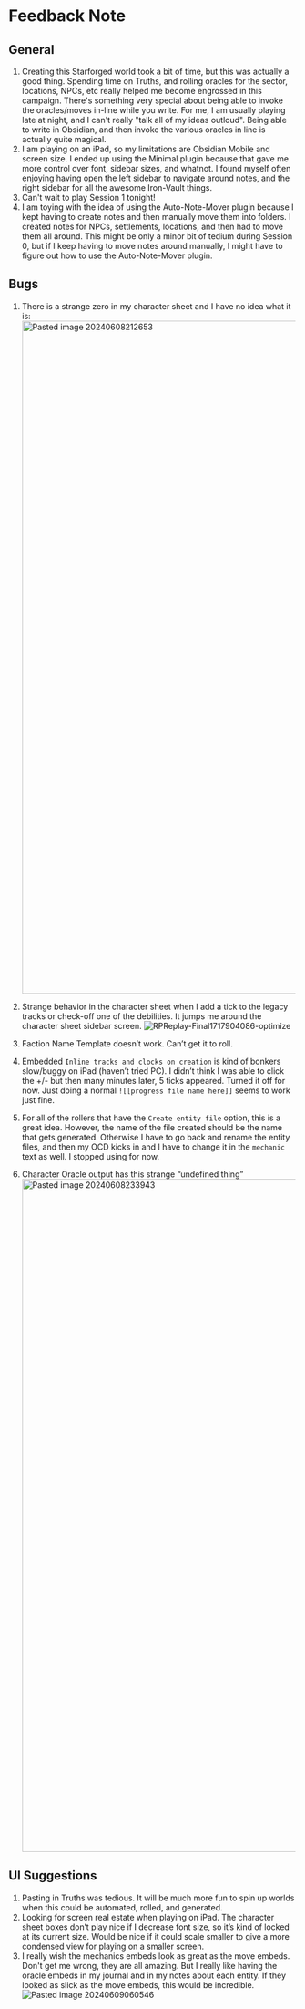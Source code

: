 # Feedback Note
## General
1. Creating this Starforged world took a bit of time, but this was actually a good thing. Spending time on Truths, and rolling oracles for the sector, locations, NPCs, etc really helped me become engrossed in this campaign. There's something very special about being able to invoke the oracles/moves in-line while you write. For me, I am usually playing late at night, and I can't really "talk all of my ideas outloud". Being able to write in Obsidian, and then invoke the various oracles in line is actually quite magical.
2. I am playing on an iPad, so my limitations are Obsidian Mobile and screen size. I ended up using the Minimal plugin because that gave me more control over font, sidebar sizes, and whatnot. I found myself often enjoying having open the left sidebar to navigate around notes, and the right sidebar for all the awesome Iron-Vault things.
3. Can't wait to play Session 1 tonight!
4. I am toying with the idea of using the Auto-Note-Mover plugin because I kept having to create notes and then manually move them into folders. I created notes for NPCs, settlements, locations, and then had to move them all around. This might be only a minor bit of tedium during Session 0, but if I keep having to move notes around manually, I might have to figure out how to use the Auto-Note-Mover plugin. 

## Bugs
1. There is a strange zero in my character sheet and I have no idea what it is: <img width="1180" alt="Pasted image 20240608212653" src="https://github.com/nickarrow/iron-vault-feedback/assets/40185621/69802692-2c28-40a7-82d9-4efa98bea195">

2. Strange behavior in the character sheet when I add a tick to the legacy tracks or check-off one of the debilities. It jumps me around the character sheet sidebar screen. ![RPReplay-Final1717904086-optimize](https://github.com/nickarrow/iron-vault-feedback/assets/40185621/c369f968-3b31-4e97-901d-6ff38c50651e)

3. Faction Name Template doesn’t work. Can’t get it to roll. 
4. Embedded `Inline tracks and clocks on creation` is kind of bonkers slow/buggy on iPad (haven’t tried PC). I didn’t think I was able to click the +/- but then many minutes later, 5 ticks appeared. Turned it off for now. Just doing a normal `![[progress file name here]]` seems to work just fine. 
5. For all of the rollers that have the `Create entity file` option, this is a great idea. However, the name of the file created should be the name that gets generated. Otherwise I have to go back and rename the entity files, and then my OCD kicks in and I have to change it in the `mechanic` text as well. I stopped using for now. 
6. Character Oracle output has this strange “undefined thing” <img width="1180" alt="Pasted image 20240608233943" src="https://github.com/nickarrow/iron-vault-feedback/assets/40185621/1feb474f-32bd-4196-8af6-c8b7a4035e38">

## UI Suggestions
1. Pasting in Truths was tedious. It will be much more fun to spin up worlds when this could be automated, rolled, and generated. 
2. Looking for screen real estate when playing on iPad. The character sheet boxes don’t play nice if I decrease font size, so it’s kind of locked at its current size. Would be nice if it could scale smaller to give a more condensed view for playing on a smaller screen. 
3. I really wish the mechanics embeds look as great as the move embeds. Don't get me wrong, they are all amazing. But I really like having the oracle embeds in my journal and in my notes about each entity. If they looked as slick as the move embeds, this would be incredible. ![Pasted image 20240609060546](https://github.com/nickarrow/iron-vault-feedback/assets/40185621/ca4b97c2-e161-4322-80d1-5abfe4c0bec6)

